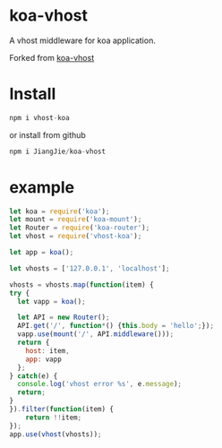 # koa-vhost
A vhost middleware for koa application.

Forked from [koa-vhost](https://github.com/Treri/koa-vhost)
# Install
```javascript
npm i vhost-koa
```
or install from github
```javascript
npm i JiangJie/koa-vhost
```
# example
```javascript
let koa = require('koa');
let mount = require('koa-mount');
let Router = require('koa-router');
let vhost = require('vhost-koa');

let app = koa();

let vhosts = ['127.0.0.1', 'localhost'];

vhosts = vhosts.map(function(item) {
try {
  let vapp = koa();

  let API = new Router();
  API.get('/', function*() {this.body = 'hello';});
  vapp.use(mount('/', API.middleware()));
  return {
    host: item,
    app: vapp
  };
} catch(e) {
  console.log('vhost error %s', e.message);
  return;
}
}).filter(function(item) {
    return !!item;
});
app.use(vhost(vhosts));
```